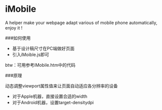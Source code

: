 iMobile
=======

A helper make your webpage adapt various of mobile phone automatically, enjoy it ! 

###如何使用

- 基于设计稿尺寸在PC端做好页面
- 引入iMoible.js即可

btw：可用参考iMobile.htm中的代码

###原理

动态调整viewport属性值来让页面自动适应各分辨率的设备

- 对于Apple机器，直接设置合适的width
- 对于Android机器，设置target-densitydpi
